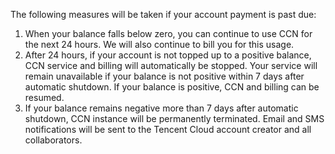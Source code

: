 The following measures will be taken if your account payment is past due:
1. When your balance falls below zero, you can continue to use CCN for the next 24 hours. We will also continue to bill you for this usage.
2. After 24 hours, if your account is not topped up to a positive balance, CCN service and billing will automatically be stopped. Your service will remain unavailable if your balance is not positive within 7 days after automatic shutdown. If your balance is positive, CCN and billing can be resumed.
3. If your balance remains negative more than 7 days after automatic shutdown, CCN instance will be permanently terminated. Email and SMS notifications will be sent to the Tencent Cloud account creator and all collaborators.
